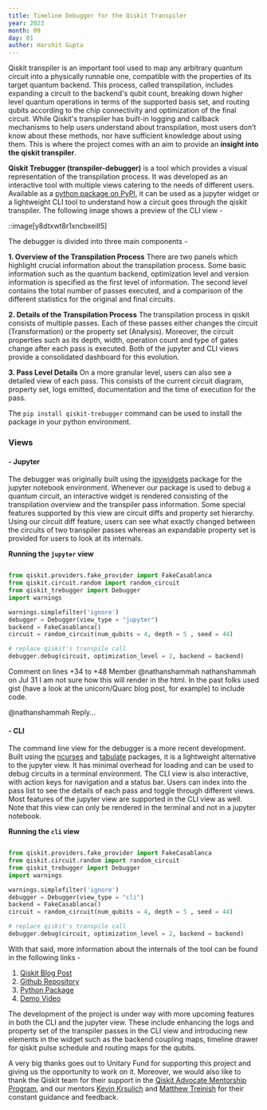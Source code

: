 ```yaml
---
title: Timeline Debugger for the Qiskit Transpiler
year: 2023
month: 09
day: 01
author: Harshit Gupta
---
```


Qiskit transpiler is an important tool used to map any arbitrary quantum circuit into a physically runnable one, compatible with the properties of its target quantum backend. This process, called transpilation, includes expanding a circuit to the backend's qubit count, breaking down higher level quantum operations in terms of the supported basis set, and routing qubits according to the chip connectivity and optimization of the final circuit. While Qiskit's transpiler has built-in logging and callback mechanisms to help users understand about transpilation, most users don’t know about these methods, nor have sufficient knowledge about using them. This is where the project comes with an aim to provide an **insight into the qiskit transpiler**.


**Qiskit Trebugger (transpiler-debugger)** is a tool which provides a visual representation of the transpilation process. It was developed as an interactive tool with multiple views catering to the needs of different users. Available as a [python package on PyPI](https://pypi.org/project/qiskit-trebugger/), it can be used as a jupyter widget or  a lightweight CLI tool to understand how a circuit goes through the qiskit transpiler. The following image shows a preview of the CLI view - 

::image[y8dtxwt8r1xncbxeill5]

The debugger is divided into three main components -

**1. Overview of the Transpilation Process** 
There are two panels which highlight crucial information about the transpilation process. Some basic information such as the quantum backend, optimization level and version information is specified as the first level of information. The second level contains the total number of passes executed, and a comparison of the different statistics for the original and final circuits.

**2. Details of the Transpilation Process**
The transpilation process in qiskit consists of multiple passes. Each of these passes either changes the circuit (Transformation) or the property set (Analysis). Moreover, the circuit properties such as its depth, width, operation count and type of gates change after each pass is executed. Both of the jupyter and CLI views provide a consolidated dashboard for this evolution.

**3. Pass Level Details** 
On a more granular level, users can also see a detailed view of each pass. This consists of the current circuit diagram, property set, logs emitted, documentation and the time of execution for the pass. 

The `pip install qiskit-trebugger` command can be used to install the package in your python environment.

### Views

#### - Jupyter
The debugger was originally built using the [ipywidgets](https://ipywidgets.readthedocs.io/en/stable/) package for the jupyter notebook environment. Whenever our package is used to debug a quantum circuit, an interactive widget is rendered consisting of the transpilation overview and the transpiler pass information. Some special features supported by this view are circuit diffs and property set hierarchy. Using our circuit diff feature, users can see what exactly changed between the circuits of two transpiler passes whereas an expandable property set is provided for users to look at its internals.

**Running the `jupyter` view**

```python

from qiskit.providers.fake_provider import FakeCasablanca
from qiskit.circuit.random import random_circuit 
from qiskit_trebugger import Debugger
import warnings

warnings.simplefilter('ignore')
debugger = Debugger(view_type = "jupyter")
backend = FakeCasablanca()
circuit = random_circuit(num_qubits = 4, depth = 5 , seed = 44)

# replace qiskit's transpile call 
debugger.debug(circuit, optimization_level = 2, backend = backend)
```
Comment on lines +34 to +48
Member
@nathanshammah nathanshammah on Jul 31
I am not sure how this will render in the html. In the past folks used gist (have a look at the unicorn/Quarc blog post, for example) to include code.

@nathanshammah	Reply...

#### - CLI

The command line view for the debugger is a more recent development. Built using the [ncurses](https://docs.python.org/3/howto/curses.html) and [tabulate](https://pypi.org/project/tabulate/) packages, it is a lightweight alternative to the jupyter view. It has minimal overhead for loading and can be used to debug circuits in a terminal environment. The CLI view is also interactive, with action keys for navigation and a status bar. Users can index into the pass list to see the details of each pass and toggle through different views. Most features of the jupyter view are supported in the CLI view as well. Note that this view can only be rendered in the terminal and not in a jupyter notebook.

**Running the `cli` view**

```python

from qiskit.providers.fake_provider import FakeCasablanca
from qiskit.circuit.random import random_circuit 
from qiskit_trebugger import Debugger
import warnings

warnings.simplefilter('ignore')
debugger = Debugger(view_type = "cli")
backend = FakeCasablanca()
circuit = random_circuit(num_qubits = 4, depth = 5 , seed = 44)

# replace qiskit's transpile call 
debugger.debug(circuit, optimization_level = 2, backend = backend)
```

With that said, more information about the internals of the tool can be found in the following links - 

1. [Qiskit Blog Post](https://medium.com/qiskit/qiskit-trebugger-f7242066d368)
2. [Github Repository](https://github.com/TheGupta2012/qiskit-timeline-debugger/tree/main)
3. [Python Package](https://pypi.org/project/qiskit-trebugger/)
4. [Demo Video](https://drive.google.com/file/d/1XXXOYcwehxFYAaAE0PUUfOCR4kEp8auv/view?usp=sharing)


The development of the project is under way with more upcoming features in both the CLI and the jupyter view. These include enhancing the logs and property set of the transpiler passes in the CLI view and introducing new elements in the widget such as the backend coupling maps, timeline drawer for qiskit pulse schedule and routing maps for the qubits.

 A very big thanks goes out to Unitary Fund for supporting this project and giving us the opportunity to work on it. Moreover, we would also like to thank the Qiskit team for their support in the [Qiskit Advocate Mentorship Program](), and our mentors [Kevin Krsulich](https://github.com/kdk) and [Matthew Treinish](https://github.com/mtreinish) for their constant guidance and feedback. 
